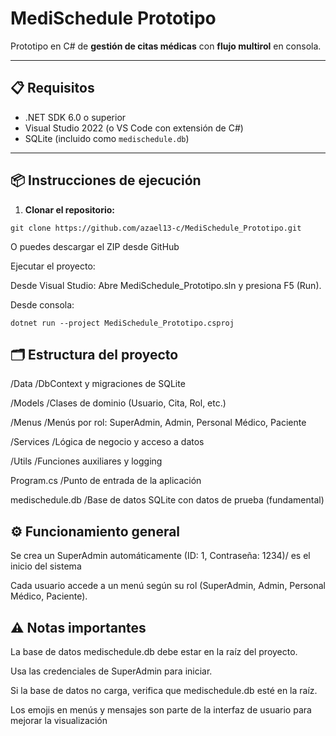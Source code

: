 # MediSchedule Prototipo

Prototipo en C# de **gestión de citas médicas** con **flujo multirol** en consola.

---

## 📋 Requisitos

- .NET SDK 6.0 o superior
- Visual Studio 2022 (o VS Code con extensión de C#)
- SQLite (incluido como `medischedule.db`)

---

## 📦 Instrucciones de ejecución

1. **Clonar el repositorio:**
```
git clone https://github.com/azael13-c/MediSchedule_Prototipo.git
```
O puedes descargar el ZIP desde GitHub

Ejecutar el proyecto:

Desde Visual Studio: Abre MediSchedule_Prototipo.sln y presiona F5 (Run).

Desde consola:
```
dotnet run --project MediSchedule_Prototipo.csproj
```
## 🗂 Estructura del proyecto

/Data	/DbContext y migraciones de SQLite

/Models	/Clases de dominio (Usuario, Cita, Rol, etc.)

/Menus	/Menús por rol: SuperAdmin, Admin, Personal Médico, Paciente

/Services	/Lógica de negocio y acceso a datos

/Utils	/Funciones auxiliares y logging

Program.cs	/Punto de entrada de la aplicación

medischedule.db	/Base de datos SQLite con datos de prueba (fundamental)

## ⚙️ Funcionamiento general

Se crea un SuperAdmin automáticamente (ID: 1, Contraseña: 1234)/ es el inicio del sistema

Cada usuario accede a un menú según su rol (SuperAdmin, Admin, Personal Médico, Paciente).

## ⚠️ Notas importantes

La base de datos medischedule.db debe estar en la raíz del proyecto.

Usa las credenciales de SuperAdmin para iniciar.

Si la base de datos no carga, verifica que medischedule.db esté en la raíz.

Los emojis en menús y mensajes son parte de la interfaz de usuario para mejorar la visualización
